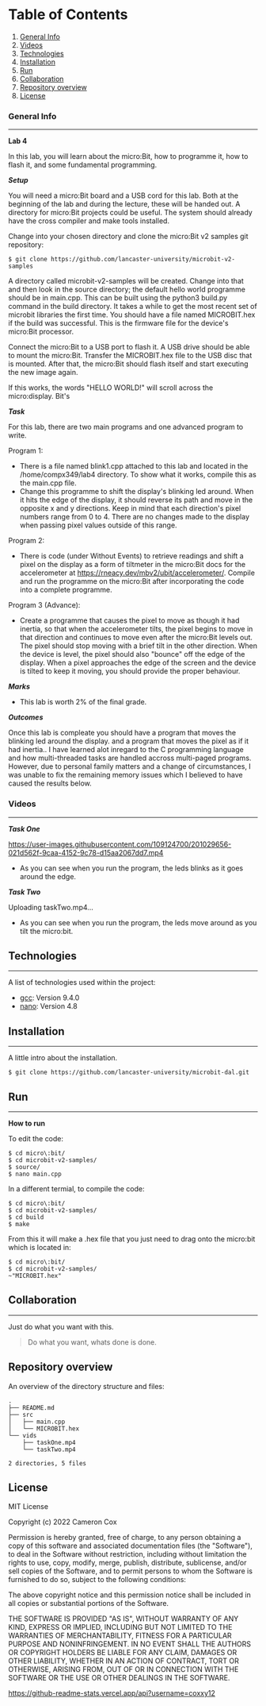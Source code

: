 # Table of Contents
1. [General Info](#general-info)
2. [Videos](#videos)
3. [Technologies](#technologies)
4. [Installation](#installation)
5. [Run](#run)
6. [Collaboration](#collaboration)
7. [Repository overview](#repository-overview)
8. [License](#license)
### General Info
***
**Lab 4**

In this lab, you will learn about the micro:Bit, how to programme it, how to flash it, and some fundamental programming.

***Setup***

You will need a micro:Bit board and a USB cord for this lab.
Both at the beginning of the lab and during the lecture, these will be handed out.
A directory for micro:Bit projects could be useful.
The system should already have the cross compiler and make tools installed. 

Change into your chosen directory and clone the micro:Bit v2 samples git repository:
```
$ git clone https://github.com/lancaster-university/microbit-v2-samples 
```

A directory called microbit-v2-samples will be created.
Change into that and then look in the source directory; the default hello world programme should be in main.cpp.
This can be built using the python3 build.py command in the build directory.
It takes a while to get the most recent set of microbit libraries the first time.
You should have a file named MICROBIT.hex if the build was successful.
This is the firmware file for the device's micro:Bit processor. 

Connect the micro:Bit to a USB port to flash it.
A USB drive should be able to mount the micro:Bit.
Transfer the MICROBIT.hex file to the USB disc that is mounted.
After that, the micro:Bit should flash itself and start executing the new image again.


If this works, the words "HELLO WORLD!" will scroll across the micro:display. Bit's 

***Task***

For this lab, there are two main programs and one advanced program to write.

Program 1:
* There is a file named blink1.cpp attached to this lab and located in the /home/compx349/lab4 directory.
To show what it works, compile this as the main.cpp file.
* Change this programme to shift the display's blinking led around.
When it hits the edge of the display, it should reverse its path and move in the opposite x and y directions.
Keep in mind that each direction's pixel numbers range from 0 to 4.
There are no changes made to the display when passing pixel values outside of this range. 

Program 2:
* There is code (under Without Events) to retrieve readings and shift a pixel on the display as a form of tiltmeter in the micro:Bit docs for the accelerometer at https://rneacy.dev/mbv2/ubit/accelerometer/.
Compile and run the programme on the micro:Bit after incorporating the code into a complete programme. 

Program 3 (Advance):
* Create a programme that causes the pixel to move as though it had inertia, so that when the accelerometer tilts, the pixel begins to move in that direction and continues to move even after the micro:Bit levels out.
The pixel should stop moving with a brief tilt in the other direction.
When the device is level, the pixel should also "bounce" off the edge of the display.
When a pixel approaches the edge of the screen and the device is tilted to keep it moving, you should provide the proper behaviour. 

***Marks***

* This lab is worth 2% of the final grade.

***Outcomes***

Once this lab is compleate you should have a program that moves the blinking led around the display.
and a program that moves the pixel as if it had inertia.. I have learned alot inregard to the 
C programming language and how multi-threaded tasks are handled accross multi-paged programs. However, due to personal family matters and a change of circumstances, I was unable to 
fix the remaining memory issues which I believed to have caused the results below.

### Videos
***
***Task One***


https://user-images.githubusercontent.com/109124700/201029656-021d562f-9caa-4152-9c78-d15aa2067dd7.mp4


* As you can see when you run the program, the leds blinks as it goes around the edge.

***Task Two***


Uploading taskTwo.mp4…


* As you can see when you run the program, the leds move around as you tilt the micro:bit.

## Technologies
***
A list of technologies used within the project:
* [gcc](https://gcc.gnu.org/): Version 9.4.0
* [nano](https://nano-editor.org/): Version 4.8

## Installation
***
A little intro about the installation. 
```
$ git clone https://github.com/lancaster-university/microbit-dal.git
```
## Run
***
**How to run**

To edit the code:
```
$ cd micro\:bit/
$ cd microbit-v2-samples/
$ source/
$ nano main.cpp
```
In a different termial, to compile the code:
```
$ cd micro\:bit/
$ cd microbit-v2-samples/
$ cd build
$ make
```
From this it will make a .hex file that you just need to drag onto the micro:bit which is located in:
```
$ cd micro\:bit/
$ cd microbit-v2-samples/
~"MICROBIT.hex"
```

## Collaboration
***
Just do what you want with this.
> Do what you want, whats done is done. 
## Repository overview
An overview of the directory structure and files:
```
.
├── README.md
├── src
│   ├── main.cpp
│   └── MICROBIT.hex
└── vids
    ├── taskOne.mp4
    └── taskTwo.mp4

2 directories, 5 files

```
## License
MIT License

Copyright (c) 2022 Cameron Cox

Permission is hereby granted, free of charge, to any person obtaining a copy
of this software and associated documentation files (the "Software"), to deal
in the Software without restriction, including without limitation the rights
to use, copy, modify, merge, publish, distribute, sublicense, and/or sell
copies of the Software, and to permit persons to whom the Software is
furnished to do so, subject to the following conditions:

The above copyright notice and this permission notice shall be included in all
copies or substantial portions of the Software.

THE SOFTWARE IS PROVIDED "AS IS", WITHOUT WARRANTY OF ANY KIND, EXPRESS OR
IMPLIED, INCLUDING BUT NOT LIMITED TO THE WARRANTIES OF MERCHANTABILITY,
FITNESS FOR A PARTICULAR PURPOSE AND NONINFRINGEMENT. IN NO EVENT SHALL THE
AUTHORS OR COPYRIGHT HOLDERS BE LIABLE FOR ANY CLAIM, DAMAGES OR OTHER
LIABILITY, WHETHER IN AN ACTION OF CONTRACT, TORT OR OTHERWISE, ARISING FROM,
OUT OF OR IN CONNECTION WITH THE SOFTWARE OR THE USE OR OTHER DEALINGS IN THE
SOFTWARE.

https://github-readme-stats.vercel.app/api?username=coxxy12
